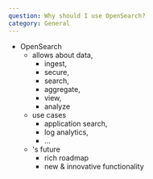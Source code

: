 ```yaml
---
question: Why should I use OpenSearch?
category: General
---
```


* OpenSearch
  * allows about data,
    * ingest,
    * secure,
    * search,
    * aggregate,
    * view,
    * analyze 
  * use cases
    * application search,
    * log analytics,
    * ...
  * 's future
    * rich roadmap
    * new & innovative functionality
